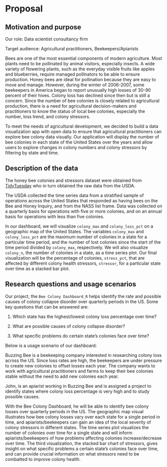 Proposal
================

## Motivation and purpose

Our role: Data scientist consultancy firm

Target audience: Agricultural practitioners, Beekeepers/Apiarists

Bees are one of the most essential components of modern agriculture.
Most plants need to be pollinated by animal visitors, especially
insects. A wide variety of flowering plants, such as the everyday
visible fruits like apples and blueberries, require managed pollinators
to be able to ensure production. Honey bees are ideal for pollination
because they are easy to move and manage. However, during the winter of
2006-2007, some beekeepers in America began to report unusually high
losses of 30-90 percent of their hives. Colony loss has declined since
then but is still a concern. Since the number of bee colonies is closely
related to agricultural production, there is a need for agricultural
decision-makers and practitioners to know the status of local bee
colonies, especially the number, loss trend, and colony stressors.

To meet the needs of agricultural development, we decided to build a
data visualization app with open data to ensure that agricultural
practitioners can explore bee colony data visually. Our application will
display the number of bee colonies in each state of the United States
over the years and allow users to explore changes in colony numbers and
colony stressors by filtering by state and time.

## Description of the data

The honey bee colonies and stressors dataset were obtained from
[TidyTuesday](https://github.com/rfordatascience/tidytuesday/blob/master/data/2022/2022-01-11/readme.md)
who in turn obtained the raw data from the USDA.

The USDA collected the time series data from a stratified sample of
operations across the United States that responded as having bees on the
Bee and Honey Inquiry, and from the NASS list frame. Data was collected
on a quarterly basis for operations with five or more colonies, and on
an annual basis for operations with less than five colonies.

In our dashboard, we will visualize `colony_max` and `colony_loss_pct`
on a geographic map of the United States. The variables `colony_max` and
`colony_loss_pct` are the maximum number of colonies in a state for a
particular time period, and the number of lost colonies since the start
of the time period divided by `colony_max`, respectively. We will also
visualize `colony_n`, the number of colonies in a state, as a time
series plot. Our final visualization will be the percentage of colonies,
`stress_pct`, that are affected by different colony health stressors,
`stressor`, for a particular state over time as a stacked bar plot.

## Research questions and usage scenarios

Our project, the `Bee Colony Dashboard_R` helps identify the rate and
possible causes of colony collapse disorder over quarterly periods in
the US. Some key questions that can be answered are:

1.  Which state has the highest/lowest colony loss percentage over time?

2.  What are possible causes of colony collapse disorder?

3.  What specific problems do certain state’s colonies face over time?

Below is a usage scenario of our dashboard:

Buzzing Bee is a beekeeping company interested in researching colony
loss across the US. Since loss rates are high, the beekeepers are under
pressure to create new colonies to offset losses each year. The company
wants to work with agricultural practitioners and farms to keep their
bee colonies stable without the need to add new colonies each year.

John, is an apiarist working in Buzzing Bee and is assigned a project to
identify states where colony loss percentage is very high and to study
possible causes.

With the Bee Colony Dashboard, he will be able to identify bee colony
losses over quarterly periods in the US. The geographic map visual
illustrates how bee colony losses vary over each state for a single
period in time, and apiarists/beekeepers can gain an idea of the local
severity of colony stressors in different states. The time series plot
visualizes the number of colonies over time for a single state and will
inform apiarists/beekeepers of how problems affecting colonies
increase/decrease over time. The third visualization, the stacked bar
chart of stressors, gives insight on what specific problems a certain
state’s colonies face over time, and can provide crucial information on
what stressors need to be combatted to improve colony health.
